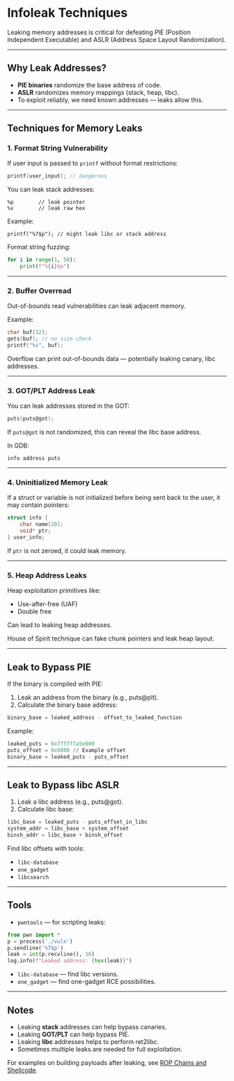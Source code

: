 # Infoleak Techniques

Leaking memory addresses is critical for defeating PIE (Position Independent Executable) and ASLR (Address Space Layout Randomization).

---

## Why Leak Addresses?

- **PIE binaries** randomize the base address of code.
- **ASLR** randomizes memory mappings (stack, heap, libc).
- To exploit reliably, we need known addresses — leaks allow this.

---

## Techniques for Memory Leaks

### 1. Format String Vulnerability

If user input is passed to `printf` without format restrictions:

```c
printf(user_input); // dangerous
```

You can leak stack addresses:
```
%p        // leak pointer
%x        // leak raw hex
```

Example:
```
printf("%7$p"); // might leak libc or stack address
```

Format string fuzzing:
```python
for i in range(1, 50):
    print(f"%{i}$p")
```

---

### 2. Buffer Overread

Out-of-bounds read vulnerabilities can leak adjacent memory.

Example:
```c
char buf[32];
gets(buf); // no size check
printf("%s", buf);
```

Overflow can print out-of-bounds data — potentially leaking canary, libc addresses.

---

### 3. GOT/PLT Address Leak

You can leak addresses stored in the GOT:

```c
puts(puts@got);
```

If `puts@got` is not randomized, this can reveal the libc base address.

In GDB:
```
info address puts
```

---

### 4. Uninitialized Memory Leak

If a struct or variable is not initialized before being sent back to the user, it may contain pointers:

```c
struct info {
    char name[20];
    void* ptr;
} user_info;
```

If `ptr` is not zeroed, it could leak memory.

---

### 5. Heap Address Leaks

Heap exploitation primitives like:
- Use-after-free (UAF)
- Double free

Can lead to leaking heap addresses.

House of Spirit technique can fake chunk pointers and leak heap layout.

---

## Leak to Bypass PIE

If the binary is compiled with PIE:

1. Leak an address from the binary (e.g., puts@plt).
2. Calculate the binary base address:
```python
binary_base = leaked_address - offset_to_leaked_function
```

Example:
```python
leaked_puts = 0x7ffff7a5e000
puts_offset = 0x0800 // Example offset
binary_base = leaked_puts - puts_offset
```

---

## Leak to Bypass libc ASLR

1. Leak a libc address (e.g., puts@got).
2. Calculate libc base:
```python
libc_base = leaked_puts - puts_offset_in_libc
system_addr = libc_base + system_offset
binsh_addr = libc_base + binsh_offset
```

Find libc offsets with tools:
- `libc-database`
- `one_gadget`
- `libcsearch`

---

## Tools

- `pwntools` — for scripting leaks:
```python
from pwn import *
p = process('./vuln')
p.sendline('%7$p')
leak = int(p.recvline(), 16)
log.info(f"Leaked address: {hex(leak)}")
```
- `libc-database` — find libc versions.
- `one_gadget` — find one-gadget RCE possibilities.

---

## Notes

- Leaking **stack** addresses can help bypass canaries.
- Leaking **GOT/PLT** can help bypass PIE.
- Leaking **libc** addresses helps to perform ret2libc.
- Sometimes multiple leaks are needed for full exploitation.

For examples on building payloads after leaking, see [ROP Chains and Shellcode](rop_shellcode.md).
